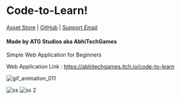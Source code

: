 # Code-to-Learn!

[Asset Store](https://assetstore.unity.com/packages/2d/gui/icons/magical-potions-and-effects-pack-196598) | [GitHub](https://github.com/abhitechgames) | [Support Email](mailto:atgstudiosinfo@gmail.com)

#### Made by ATG Studios aka AbhiTechGames

Simple Web Application for Beginners

Web Application Link : https://abhitechgames.itch.io/code-to-learn

![gif_animation_011](https://user-images.githubusercontent.com/59042408/165931156-6fb76186-821c-4570-ac0b-936f87c4e671.gif)

![ss](https://user-images.githubusercontent.com/59042408/165931265-ff7b37ff-a69d-4025-ac28-c24a1ec13839.png)
![ss 2](https://user-images.githubusercontent.com/59042408/165931276-63ba3e13-cab9-4884-9950-e30b731ad9eb.png)
